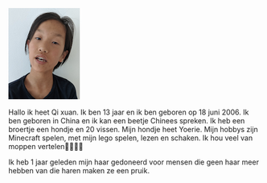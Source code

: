 ![GitHub Logo](/img/qixuan.png)

Hallo ik heet Qi xuan. Ik ben 13 jaar en ik ben geboren op 18 juni 2006. Ik ben geboren in China en ik kan een beetje Chinees spreken. Ik heb een broertje een hondje en 20 vissen. Mijn hondje heet Yoerie. Mijn hobbys zijn Minecraft spelen, met mijn lego spelen, lezen en schaken. Ik hou veel van moppen vertelen🤣🙃😁🙃

Ik heb 1 jaar geleden mijn haar gedoneerd voor mensen die geen haar meer hebben van die haren maken ze een pruik.
